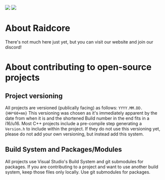 [![](https://discordapp.com/api/guilds/410828272679518241/widget.png?style=banner2)](https://discord.gg/Mvk7W7gjE4)
[![](https://raidcore.gg/Resources/Images/Patreon.png)](https://www.patreon.com/bePatron?u=46163080)

# About Raidcore
There's not much here just yet, but you can visit our website and join our discord!

# About contributing to open-source projects
## Project versioning
All projects are versioned (publically facing) as follows: `YYYY.MM.DD.{HH*60+mm}`
This versioning was chosen as it's immediately apparent by the date from when it is and the shortened Build number in the end fits in a i16/u16.
Most C++ projects include a pre-compile step generating a `Version.h` to include within the project.
If they do not use this versioning yet, please do not add your own versioning, but instead add this system.

## Build System and Packages/Modules
All projects use Visual Studio's Build System and git submodules for packages.
If you are contributing to a project and want to use another build system, keep those files only locally.
Use git submodules for packages.
